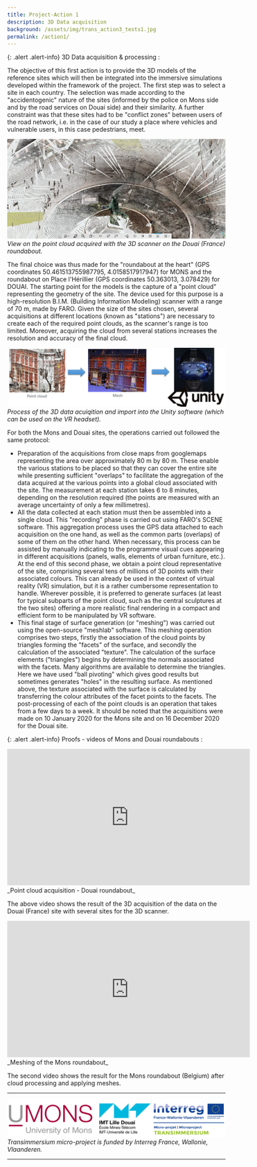 ```yaml
---
title: Project-Action 1
description: 3D Data acquisition
background: /assets/img/trans_action3_tests1.jpg
permalink: /action1/
---
```



{: .alert .alert-info}
3D Data acquisition & processing :

The objective of this first action is to provide the 3D models of the reference sites which will then be integrated into the immersive simulations developed within the framework of the project. The first step was to select a site in each country. The selection was made according to the "accidentogenic" nature of the sites (informed by the police on Mons side and by the road services on Douai side) and their similarity. A further constraint was that these sites had to be "conflict zones" between users of the road network, i.e. in the case of our study a place where vehicles and vulnerable users, in this case pedestrians, meet. 

![Project partners](https://raw.githubusercontent.com/numediart/Transimmersium/main/assets/img/trans_Action1_scan2.jpg)
_View on the point cloud acquired with the 3D scanner on the Douai (France) roundabout._

The final choice was thus made for the "roundabout at the heart" (GPS coordinates 50.461513755987795, 4.0158517917947) for MONS and the roundabout on Place l'Hérillier (GPS coordinates 50.363013, 3.078429) for DOUAI. The starting point for the models is the capture of a "point cloud" representing the geometry of the site. The device used for this purpose is a high-resolution B.I.M. (Building Information Modeling) scanner with a range of 70 m, made by FARO. Given the size of the sites chosen, several acquisitions at different locations (known as "stations") are necessary to create each of the required point clouds, as the scanner's range is too limited. Moreover, acquiring the cloud from several stations increases the resolution and accuracy of the final cloud. 

![Project partners](https://raw.githubusercontent.com/numediart/Transimmersium/main/assets/img/trans_action1.jpg)
_Process of the 3D data acuiqition and import into the Unity software (which can be used on the VR headset)._

For both the Mons and Douai sites, the operations carried out followed the same protocol:  
* Preparation of the acquisitions from close maps from googlemaps representing the area over approximately 80 m by 80 m. These enable the various stations to be placed so that they can cover the entire site while presenting sufficient "overlaps" to facilitate the aggregation of the data acquired at the various points into a global cloud associated with the site. The measurement at each station takes 6 to 8 minutes, depending on the resolution required (the points are measured with an average uncertainty of only a few millimetres). 
* All the data collected at each station must then be assembled into a single cloud. This "recording" phase is carried out using FARO's SCENE software. This aggregation process uses the GPS data attached to each acquisition on the one hand, as well as the common parts (overlaps) of some of them on the other hand. When necessary, this process can be assisted by manually indicating to the programme visual cues appearing in different acquisitions (panels, walls, elements of urban furniture, etc.). At the end of this second phase, we obtain a point cloud representative of the site, comprising several tens of millions of 3D points with their associated colours. This can already be used in the context of virtual reality (VR) simulation, but it is a rather cumbersome representation to handle. Wherever possible, it is preferred to generate surfaces (at least for typical subparts of the point cloud, such as the central sculptures at the two sites) offering a more realistic final rendering in a compact and efficient form to be manipulated by VR software. 
* This final stage of surface generation (or "meshing") was carried out using the open-source "meshlab" software. This meshing operation comprises two steps, firstly the association of the cloud points by triangles forming the "facets" of the surface, and secondly the calculation of the associated "texture". The calculation of the surface elements ("triangles") begins by determining the normals associated with the facets. Many algorithms are available to determine the triangles. Here we have used "ball pivoting" which gives good results but sometimes generates "holes" in the resulting surface. As mentioned above, the texture associated with the surface is calculated by transferring the colour attributes of the facet points to the facets. The post-processing of each of the point clouds is an operation that takes from a few days to a week. It should be noted that the acquisitions were made on 10 January 2020 for the Mons site and on 16 December 2020 for the Douai site.

{: .alert .alert-info}
Proofs - videos of Mons and Douai roundabouts :

<iframe width="560" height="315" src="https://www.youtube.com/embed/Rt71vzozXPI" frameborder="0" allow="accelerometer; autoplay; clipboard-write; encrypted-media; gyroscope; picture-in-picture" allowfullscreen></iframe>
_Point cloud acquisition - Douai roundabout_

The above video shows the result of the 3D acquisition of the data on the Douai (France) site with several sites for the 3D scanner. 

<iframe width="560" height="315" src="https://www.youtube.com/embed/euBft04QYMw" frameborder="0" allow="accelerometer; autoplay; clipboard-write; encrypted-media; gyroscope; picture-in-picture" allowfullscreen></iframe>
_Meshing of the Mons roundabout_

The second video shows the result for the Mons roundabout (Belgium) after cloud processing and applying meshes. 

---

![Project partners](https://raw.githubusercontent.com/numediart/Transimmersium/main/assets/img/trans_partners.jpg)
_Transimmersium micro-project is funded by Interreg France, Wallonie, Vlaanderen._

---